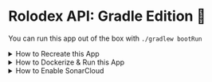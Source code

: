# Rolodex API: Gradle Edition :elephant:

You can run this app out of the box with `./gradlew bootRun`

<details>
    <summary>How to Recreate this App</summary>
    
<br>

1. Access Spring Initiliazer at [start.spring.io](https://start.spring.io)

2. Select the following properties: 
    - Gradle Project
    - Java
    - Spring Boot: 2.7.3
    - Group: `com.revature`
    - Artifact: `rolodex-api-gradle`
    - Package name: `com.revature`
    - Packaging: Jar
    - Java: 8
    - Spring Starter Validation

3.  Dependencies:
    - Spring Web
    - Spring Data JPA
    - H2 Driver
    - Lombok
    - Dev Tools
    - Spring Boot Actuator
    - ModelMapper: ``

4.  Click **Generate**, extract the downloaded zip file to a directory. Import it into your IDE:
    - For **SpringToolSuites**: go to Import > Gradle project.
    - For IntelliJ, just go to File > Open

> *In the case that you need to add a new dependency to the `build.gradle` file, navigate to the Maven Central Repository and select the **Gradle (Short)** version.  Paste it beneath the other `dependencies`, then run `gradlew build --refresh-dependencies` to rebuild the project.*

<br>

</details>


<details>
    <summary>How to Dockerize & Run this App</summary>

<br>

*The following Dockerfile assumes that you have already gnerated the artifact with the commands listed in the first step.  If you would like to explore more options, please use [this resource](https://codefresh.io/docs/docs/learn-by-example/java/gradle/).*

1. In your `build.gradle` file, please add the following to name the build JAR as the name of your artifact and not the "artifact-1.0.0-SNAPSHOT.jar"

```groovy
bootJar {
   archiveName = "$baseName.$extension"
}
```

2. Build the JAR within the root directory of the project.
 
```
./gradlew clean bootJar
```

    *The JAR will now live in **/build/libs/your-project-name.jar***

3. Add the following Dockerfile in the root project directory.

```Dockerfile
# declare the base image - here is a light weight JDK 8 setup
FROM openjdk:8-jdk-alpine

# copy the generated JAR (from gradle) into the container to run
COPY build/libs/*.jar rolodex-api-gradle.jar

# Expose port 5000 of the container
EXPOSE 5000

# Run the JAR when we run the container, thus executing the app
ENTRYPOINT ["java", "-jar", "rolodex-api-gradle.jar"]
```

4. Build the image and run the container run these commands within the root directory of the project

```
docker build -t my-api:auto .

docker run -d -p 5000:5000 my-api:auto
```

:tada: *It should now be up and running at http://localhost:5000/api*

<br>

</details>


<details>
    <summary>How to Enable SonarCloud</summary>

<br>

1. Go to [SonarCloud.io](https://sonarcloud.io/) and import your repository.

2. Once you import it, click at the top to configure CI-based analysis.

3. Add the `SONAR TOKEN` and secret key to the Secrets section of the repository.

4. Add the following to the `plugins {...}` portion of your `build.gradle` file.

```groovy
plugins {
    ...
    id "org.sonarqube" version "3.4.0.2513"
}
```

5. Add the SonarQube properties SonarCloud tells you to add at the *bottom* of your `build.gradle` file. 

6. Before you `git push`, edit the file permissions of `./gradlew` like so - this is so that the SonarQube platform can build & run the app with the gradle wrapper:

```git
git update-index --chmod=+x gradlew
git add .
git commit -m "Changing permission of gradlew"
git push
```

7. `git add .`, `git commit -m"added sonar cloud plugin`, `git push` your changes!

8. Now, go to your repository on github.com.  Click **Add file** in the root of your project.

9. Name it `.github/workflows/build.yml`, which will create the appropriate .github/workflows directory for the build.yml.

10. SonarCloud will provision you with the yml file to paste in there.  The only thing you need to change is the `branches` section from `master` to **`main`**

```yml
on:
  push:
    branches:
      - main
```

<br>

</details>
